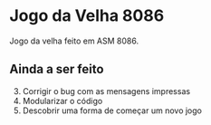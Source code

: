 # Jogo da Velha 8086
Jogo da velha feito em ASM 8086.

## Ainda a ser feito
3. Corrigir o bug com as mensagens impressas
4. Modularizar o código
5. Descobrir uma forma de começar um novo jogo